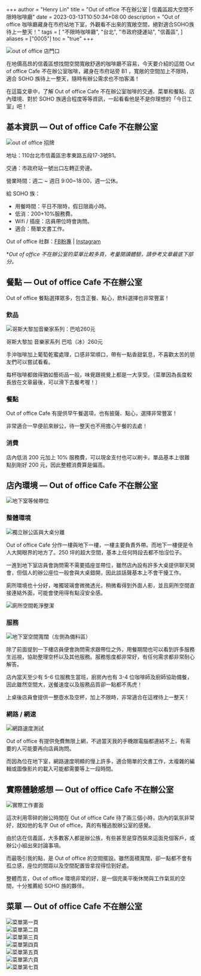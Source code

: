 +++
author = "Henry Lin"
title = "Out of office 不在辦公室 | 信義區超大空間不限時咖啡廳"
date = 2023-03-13T10:50:34+08:00
description = "Out of office 咖啡廳藏身在市府站地下室，外觀看不出來的寬敞空間，絕對適合SOHO族待上一整天！"
tags = [
    "不限時咖啡廳",
    "台北",
    "市政府捷運站",
    "信義區",
]
aliases = ["0005"]
toc = "true"
+++

<img src="1.jpg" alt="out of office 店門口" lazyload />

在地價高昂的信義區想找間空間寬敞舒適的咖啡廳不容易，今天要介紹的這間 Out of office Cafe 不在辦公室咖啡，藏身在市府站旁 B1 ，寬敞的空間加上不限時，適合 SOHO 族待上一整天，隨時有辦公需求也不怕客滿！

在這篇文章中，了解 Out of office Cafe 不在辦公室咖啡的交通、菜單和餐點、店內環境、對於 SOHO 族適合程度等等資訊，一起看看他是不是你理想的「今日工室」吧！

## 基本資訊 — Out of office Cafe 不在辦公室

<img src="2.jpg" alt="out of office 招牌" lazyload />

地址：110台北市信義區忠孝東路五段17-3號B1。

交通：市政府站一號出口左轉正旁邊。

營業時間：週二 ~ 週日 9:00~18:00，週一公休。

給 SOHO 族：
- 用餐時間：平日不限時，假日限兩小時。
- 低消：200+10%服務費。
- Wifi / 插座：店員帶位時會詢問。
- 適合：簡單文書工作。

Out of office 社群：[FB粉專](https://www.facebook.com/outofofficecafehome/?locale=zh_TW) | [Instagram](https://www.instagram.com/outofofficecafehome/)

**Out of office 不在辦公室的菜單比較多頁，考量閱讀體驗，請參考文章最底下部分。*

## 餐點 — Out of office Cafe 不在辦公室

Out of office 餐點選擇眾多，包含正餐、點心，飲料選擇也非常豐富！

### 飲品

<img src="3.jpg" alt="哥斯大黎加音樂家系列：巴哈260元
" lazyload />

哥斯大黎加 音樂家系列 巴哈（冰）260元

手沖咖啡加上葡萄乾蜜處理，口感非常順口，帶有一點香甜氣息，不喜歡太苦的朋友們可以嘗試看看。

每杯咖啡都做得猶如藝術品一般，味覺跟視覺上都是一大享受。（菜單因為長度較長放在文章最後，可以滑下去餐考喔！）

### 餐點

Out of office Cafe 有提供早午餐選項，也有披薩、點心，選擇非常豐富！

非常適合一早便前來辦公，待一整天也不用擔心午餐的去處！

### 消費

店內低消 200 元加上 10% 服務費，可以現金支付也可以刷卡。單品基本上很難點到剛好 200 元，因此整體消費算是偏高。

## 店內環境 — Out of office Cafe 不在辦公室

<img src="4.jpg" alt="地下室等候帶位" lazyload />

### 整體環境

<img src="5.jpg" alt="獨立辦公區與大桌分離" lazyload />

Out of office Cafe 分作一樓與地下一樓，一樓主要負責外帶。而地下一樓便是令人大開眼界的地方了。250 坪的超大空間，基本上任何時段去都不怕沒位子。

一進到地下室店員會詢問需不需要插座並帶位，雖然店內設有許多大桌提供聊天開會，但個人的辦公座位一般會與大桌錯開，因此談話聲基本上不會干擾工作。

廁所環境也十分好，唯獨玻璃會微微透光，稍微看得到外面人影，並且廁所空間直接連結外面，可能會使用得有點沒安全感。

<img src="6.jpg" alt="廁所空間乾淨整潔" lazyload />

### 服務

<img src="7.jpg" alt="地下室空間寬闊（左側為備料區）" lazyload />

除了前面提到一下樓店員便會詢問需求跟帶位之外，用餐期間也可以看到許多服務生巡視，協助整理空杯以及其他服務。服務態度都非常好，有任何需求都非常耐心解答。

店內當天至少有 5-6 位服務生當班，廚房內也有 3-4 位咖啡師及廚師協助備餐，因此雖然空間大，送餐速度以及服務品質卻一點都不馬虎！

上桌後店員會提供一整壺水及空杯，加上不限時，非常適合在這裡待上一整天！

### 網路 / 網速

<img src="8.png" alt="網路速度測試" lazyload />

Out of office 有提供免費無限上網，不過當天我的手機跟電腦都連結不上，有需要的人可能要再向店員詢問。

而因為位在地下室，網路速度明顯的慢上許多，適合簡單的文書工作，太複雜的編輯或圖像影片的載入可能都需要等上一段時間。

## 實際體驗感想 — Out of office Cafe 不在辦公室

<img src="9.jpg" alt="實際工作畫面" lazyload />

這次利用零碎的辦公時間在 Out of office Cafe 待了兩三個小時，店內的氣氛非常好，就如他的名字 Out of office，真的有種逃脫辦公室的感覺。

由於店在信義區，大多數客人都是辦公族，有些甚至是穿西裝來這面見個客戶，或辦公小組出來討論事項。

而最吸引我的點，是 Out of office 的空間擺設。雖然面積寬闊，卻一點都不會有孤立感，座位的間距以及空間配置皆拿捏得恰到好處。

整體而言，Out of office 環境非常的好，是一個完美平衡休閒與工作氣氛的空間，十分推薦給 SOHO 族的夥伴。

## 菜單 — Out of office Cafe 不在辦公室

<!-- two images in one line syntax -->

<div class="row">
    <div class="col-xs-6 col-md-6"><img src="10.jpg" alt="菜單第一頁" /></div>
    <div class="col-xs-6 col-md-6"><img src="11.jpg" alt="菜單第二頁" /></div>
</div>

<div class="row">
    <div class="col-xs-6 col-md-6"><img src="12.jpg" alt="菜單第三頁" /></div>
    <div class="col-xs-6 col-md-6"><img src="13.jpg" alt="菜單第四頁" /></div>
</div>

<div class="row">
    <div class="col-xs-6 col-md-6"><img src="14.jpg" alt="菜單第五頁" /></div>
    <div class="col-xs-6 col-md-6"><img src="15.jpg" alt="菜單第六頁" /></div>
</div>

<div class="row">
    <div class="col-xs-6 col-md-6"><img src="16.jpg" alt="菜單第七頁" /></div>
</div>